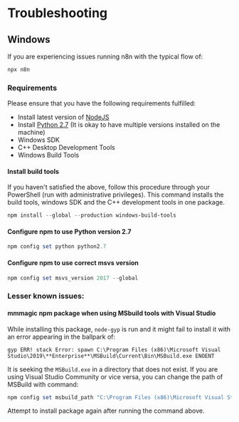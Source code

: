 # Troubleshooting

## Windows

If you are experiencing issues running n8n with the typical flow of:

```powershell
npx n8n
```

### Requirements

Please ensure that you have the following requirements fulfilled:

- Install latest version of [NodeJS](https://nodejs.org/en/download/)
- Install [Python 2.7](https://www.python.org/downloads/release/python-2717/) (It is okay to have multiple versions installed on the machine)
- Windows SDK
- C++ Desktop Development Tools
- Windows Build Tools

#### Install build tools

If you haven't satisfied the above, follow this procedure through your PowerShell (run with administrative privileges).
This command installs the build tools, windows SDK and the C++ development tools in one package.

```powershell
npm install --global --production windows-build-tools
```

#### Configure npm to use Python version 2.7

```powershell
npm config set python python2.7
```

#### Configure npm to use correct msvs version

```powershell
npm config set msvs_version 2017 --global
```

### Lesser known issues:

#### mmmagic npm package when using MSbuild tools with Visual Studio

While installing this package, `node-gyp` is run and it might fail to install it with an error appearing in the ballpark of:

```
gyp ERR! stack Error: spawn C:\Program Files (x86)\Microsoft Visual Studio\2019\**Enterprise**\MSBuild\Current\Bin\MSBuild.exe ENOENT
```

It is seeking the `MSBuild.exe` in a directory that does not exist. If you are using Visual Studio Community or vice versa, you can change the path of MSBuild with command: 

```powershell
npm config set msbuild_path "C:\Program Files (x86)\Microsoft Visual Studio\2019\**Community**\MSBuild\Current\Bin\MSBuild.exe"
```

Attempt to install package again after running the command above.
